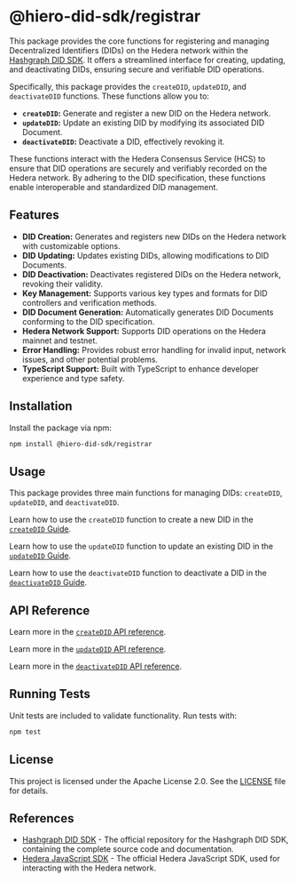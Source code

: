 # @hiero-did-sdk/registrar

This package provides the core functions for registering and managing Decentralized Identifiers (DIDs) on the Hedera network within the [Hashgraph DID SDK](https://github.com/DSRCorporation/hiero-did-sdk-js). It offers a streamlined interface for creating, updating, and deactivating DIDs, ensuring secure and verifiable DID operations.

Specifically, this package provides the `createDID`, `updateDID`, and `deactivateDID` functions. These functions allow you to:

- **`createDID`:** Generate and register a new DID on the Hedera network.
- **`updateDID`:** Update an existing DID by modifying its associated DID Document.
- **`deactivateDID`:** Deactivate a DID, effectively revoking it.

These functions interact with the Hedera Consensus Service (HCS) to ensure that DID operations are securely and verifiably recorded on the Hedera network. By adhering to the DID specification, these functions enable interoperable and standardized DID management.

## Features

- **DID Creation:** Generates and registers new DIDs on the Hedera network with customizable options.
- **DID Updating:** Updates existing DIDs, allowing modifications to DID Documents.
- **DID Deactivation:** Deactivates registered DIDs on the Hedera network, revoking their validity.
- **Key Management:** Supports various key types and formats for DID controllers and verification methods.
- **DID Document Generation:** Automatically generates DID Documents conforming to the DID specification.
- **Hedera Network Support:** Supports DID operations on the Hedera mainnet and testnet.
- **Error Handling:** Provides robust error handling for invalid input, network issues, and other potential problems.
- **TypeScript Support:** Built with TypeScript to enhance developer experience and type safety.

## Installation

Install the package via npm:

```bash
npm install @hiero-did-sdk/registrar
```

## Usage

This package provides three main functions for managing DIDs: `createDID`, `updateDID`, and `deactivateDID`.

Learn how to use the `createDID` function to create a new DID in the [`createDID` Guide](https://github.com/DSRCorporation/hiero-did-sdk-js/documentation/0.0.2-alpha/04-implementation/components/createDID-guide.html).

Learn how to use the `updateDID` function to update an existing DID in the [`updateDID` Guide](https://github.com/DSRCorporation/hiero-did-sdk-js/documentation/0.0.2-alpha/04-implementation/components/updateDID-guide.html).

Learn how to use the `deactivateDID` function to deactivate a DID in the [`deactivateDID` Guide](https://github.com/DSRCorporation/hiero-did-sdk-js/documentation/0.0.2-alpha/04-implementation/components/deactivateDID-guide.html).

## API Reference

Learn more in the [`createDID` API reference](https://github.com/DSRCorporation/hiero-did-sdk-js/documentation/0.0.2-alpha/04-implementation/components/createDID-api.html).

Learn more in the [`updateDID` API reference](https://github.com/DSRCorporation/hiero-did-sdk-js/documentation/0.0.2-alpha/04-implementation/components/updateDID-api.html).

Learn more in the [`deactivateDID` API reference](https://github.com/DSRCorporation/hiero-did-sdk-js/documentation/0.0.2-alpha/04-implementation/components/deactivateDID-api.html).

## Running Tests

Unit tests are included to validate functionality. Run tests with:

```bash
npm test
```

## License

This project is licensed under the Apache License 2.0. See the [LICENSE](LICENSE) file for details.

## References

- [Hashgraph DID SDK](https://github.com/DSRCorporation/hiero-did-sdk-js) - The official repository for the Hashgraph DID SDK, containing the complete source code and documentation.
- [Hedera JavaScript SDK](https://github.com/hashgraph/hedera-sdk-js) - The official Hedera JavaScript SDK, used for interacting with the Hedera network.
